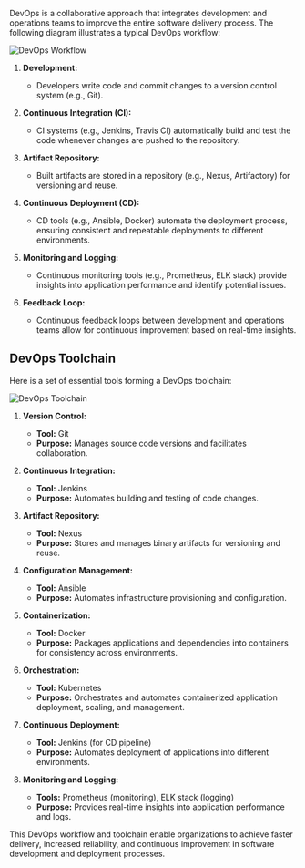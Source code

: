 DevOps is a collaborative approach that integrates development and operations teams to improve the entire software delivery process. The following diagram illustrates a typical DevOps workflow:

![DevOps Workflow](/path/to/devops_workflow.png)

1. **Development:**
   - Developers write code and commit changes to a version control system (e.g., Git).

2. **Continuous Integration (CI):**
   - CI systems (e.g., Jenkins, Travis CI) automatically build and test the code whenever changes are pushed to the repository.

3. **Artifact Repository:**
   - Built artifacts are stored in a repository (e.g., Nexus, Artifactory) for versioning and reuse.

4. **Continuous Deployment (CD):**
   - CD tools (e.g., Ansible, Docker) automate the deployment process, ensuring consistent and repeatable deployments to different environments.

5. **Monitoring and Logging:**
   - Continuous monitoring tools (e.g., Prometheus, ELK stack) provide insights into application performance and identify potential issues.

6. **Feedback Loop:**
   - Continuous feedback loops between development and operations teams allow for continuous improvement based on real-time insights.

## DevOps Toolchain

Here is a set of essential tools forming a DevOps toolchain:

![DevOps Toolchain](/path/to/devops_toolchain.png)

1. **Version Control:**
   - **Tool:** Git
   - **Purpose:** Manages source code versions and facilitates collaboration.

2. **Continuous Integration:**
   - **Tool:** Jenkins
   - **Purpose:** Automates building and testing of code changes.

3. **Artifact Repository:**
   - **Tool:** Nexus
   - **Purpose:** Stores and manages binary artifacts for versioning and reuse.

4. **Configuration Management:**
   - **Tool:** Ansible
   - **Purpose:** Automates infrastructure provisioning and configuration.

5. **Containerization:**
   - **Tool:** Docker
   - **Purpose:** Packages applications and dependencies into containers for consistency across environments.

6. **Orchestration:**
   - **Tool:** Kubernetes
   - **Purpose:** Orchestrates and automates containerized application deployment, scaling, and management.

7. **Continuous Deployment:**
   - **Tool:** Jenkins (for CD pipeline)
   - **Purpose:** Automates deployment of applications into different environments.

8. **Monitoring and Logging:**
   - **Tools:** Prometheus (monitoring), ELK stack (logging)
   - **Purpose:** Provides real-time insights into application performance and logs.

This DevOps workflow and toolchain enable organizations to achieve faster delivery, increased reliability, and continuous improvement in software development and deployment processes.